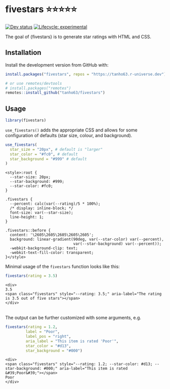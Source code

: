 
<!-- README.md is generated from README.Rmd. Please edit that file -->

# fivestars ⭐⭐⭐⭐⭐

<!-- badges: start -->
<!-- [![CRAN status](https://img.shields.io/cran/v/fivestars?style=flat-square&logo=R&label=CRAN)](https://CRAN.R-project.org/package=fivestars)  -->

[![Dev
status](https://img.shields.io/github/r-package/v/tanho63/fivestars/main?label=dev%20version&style=flat-square&logo=github)](https://fivestars.dynastyprocess.com/)
[![Lifecycle:
experimental](https://img.shields.io/badge/lifecycle-experimental-orange.svg?style=flat-square)](https://lifecycle.r-lib.org/articles/stages.html)
<!-- [![R build status](https://img.shields.io/github/workflow/status/tanho63/fivestars/R-CMD-check?label=R%20check&style=flat-square&logo=github)](https://github.com/tanho63/fivestars/actions) -->
<!-- [![Codecov test coverage](https://img.shields.io/codecov/c/github/tanho63/fivestars?label=codecov&style=flat-square&logo=codecov)](https://codecov.io/gh/tanho63/fivestars?branch=main) -->

<!-- badges: end -->

The goal of {fivestars} is to generate star ratings with HTML and CSS.

## Installation

Install the development version from GitHub with:

``` r
install.packages("fivestars", repos = "https://tanho63.r-universe.dev")

# or use remotes/devtools
# install.packages("remotes")
remotes::install_github("tanho63/fivestars")
```

## Usage

``` r
library(fivestars)
```

`use_fivestars()` adds the appropriate CSS and allows for some
configuration of defaults (star size, colour, and background).

``` r
use_fivestars(
  star_size = "20px", # default is "larger"
  star_color = "#fc0", # default
  star_background = "#999" # default
)
```
```
<style>:root {
  --star-size: 20px;
  --star-background: #999;
  --star-color: #fc0;
}
        
.fivestars {
  --percent: calc(var(--rating)/5 * 100%);
  /* display: inline-block; */
  font-size: var(--star-size);
  line-height: 1;
}

.fivestars::before {
  content: '\2605\2605\2605\2605\2605';
  background: linear-gradient(90deg, var(--star-color) var(--percent), 
                              var(--star-background) var(--percent));
  -webkit-background-clip: text;
  -webkit-text-fill-color: transparent;
}</style>
```
Minimal usage of the `fivestars` function looks like this:

``` r
fivestars(rating = 3.5)
```
```
<div>
3.5
<span class="fivestars" style="--rating: 3.5;" aria-label="The rating is 3.5 out of five stars"></span>
</div>
```
<br> The output can be further customized with some arguments, e.g.

``` r
fivestars(rating = 1.2,
         label = "Poor",
         label_pos = "right",
         aria_label = "This item is rated 'Poor'",
         star_color = "#d13", 
         star_background = "#000")
```
```
<div>
<span class="fivestars" style="--rating: 1.2; --star-color: #d13; --star-background: #000;" aria-label="This item is rated &#39;Poor&#39;"></span>
Poor
</div>
```
